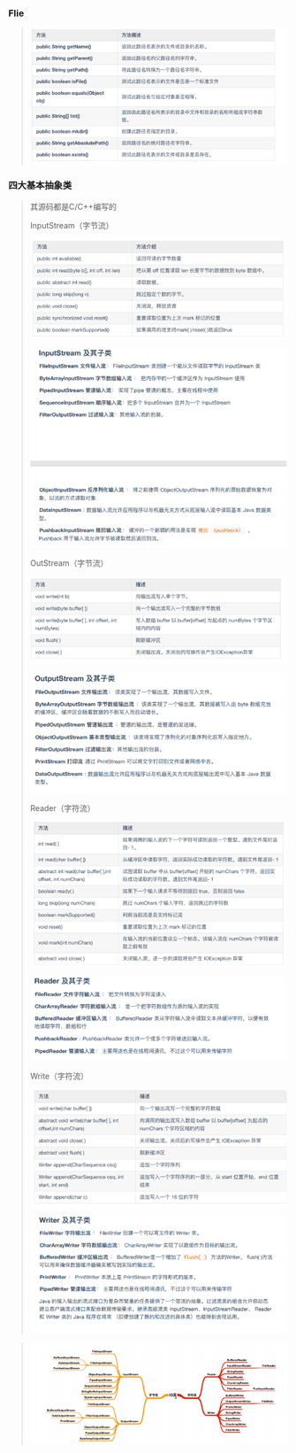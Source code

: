 ### Flie

> ![image-20210626100654137](image\image-20210626100654137.png)

### 四大基本抽象类

> 其源码都是C/C++编写的
>
> InputStream（字节流）
>
> ![image-20210626100812785](image\image-20210626100812785.png)
>
> ![image-20210626101122247](image\image-20210626101122247.png)
>
> OutStream（字节流）
>
> ![image-20210626100830777](image\image-20210626100830777.png)
>
> ![image-20210626101140344](image\image-20210626101140344.png)
>
> Reader（字符流）
>
> ![image-20210626100846456](image\image-20210626100846456.png)
>
> ![image-20210626101157871](image\image-20210626101157871.png)
>
> Write（字符流）
>
> ![image-20210626100903853](image\image-20210626100903853.png)
>
> ![image-20210626101217195](image\image-20210626101217195.png)

> ![image-20210626100945795](image\image-20210626100945795.png)